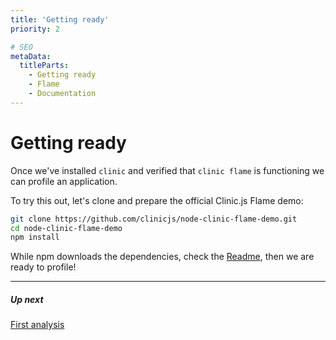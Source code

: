 ```yaml
---
title: 'Getting ready'
priority: 2

# SEO
metaData:
  titleParts:
    - Getting ready
    - Flame
    - Documentation
---
```


# Getting ready

Once we've installed `clinic` and verified that `clinic flame` is functioning
we can profile an application.

To try this out, let's clone and prepare the official Clinic.js Flame demo:

```bash
git clone https://github.com/clinicjs/node-clinic-flame-demo.git
cd node-clinic-flame-demo
npm install
```

While npm downloads the dependencies, check the [Readme](https://github.com/clinicjs/node-clinic-flame-demo),
then we are ready to profile!

---

##### Up next

[First analysis](/documentation/flame/03-first-analysis/)
